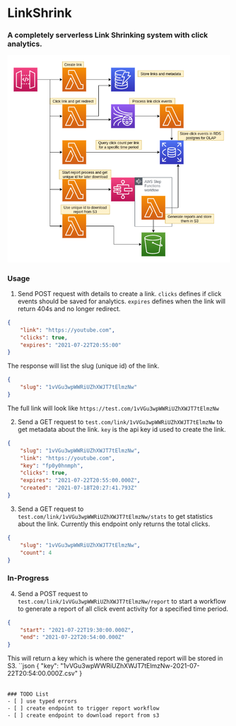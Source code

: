 # LinkShrink
### A completely serverless Link Shrinking system with click analytics.

![diagram](./LinkShrink.png)

### Usage

1. Send POST request with details to create a link. `clicks` defines if click events should be saved for analytics. `expires` defines when the link will return 404s and no longer redirect.

```json
{
    "link": "https://youtube.com",
    "clicks": true,
    "expires": "2021-07-22T20:55:00"
}
```

The response will list the slug (unique id) of the link.
```json
{
    "slug": "1vVGu3wpWWRiUZhXWJT7tElmzNw"
}
```
The full link will look like `https://test.com/1vVGu3wpWWRiUZhXWJT7tElmzNw`

2. Send a GET request to `test.com/link/1vVGu3wpWWRiUZhXWJT7tElmzNw` to get metadata about the link. `key` is the api key id used to create the link.
```json
{
    "slug": "1vVGu3wpWWRiUZhXWJT7tElmzNw",
    "link": "https://youtube.com",
    "key": "fp0y0hnmph",
    "clicks": true,
    "expires": "2021-07-22T20:55:00.000Z",
    "created": "2021-07-18T20:27:41.793Z"
}
```

3. Send a GET request to `test.com/link/1vVGu3wpWWRiUZhXWJT7tElmzNw/stats` to get statistics about the link. Currently this endpoint only returns the total clicks.

```json
{
    "slug": "1vVGu3wpWWRiUZhXWJT7tElmzNw",
    "count": 4
}
```

### In-Progress
4. Send a POST request to `test.com/link/1vVGu3wpWWRiUZhXWJT7tElmzNw/report` to start a workflow to generate a report of all click event activity for a specified time period.

```json
{
    "start": "2021-07-22T19:30:00.000Z",
    "end": "2021-07-22T20:54:00.000Z"
}
```

This will return a key which is where the generated report will be stored in S3.
``json
{
    "key": "1vVGu3wpWWRiUZhXWJT7tElmzNw-2021-07-22T20:54:00.000Z.csv"
}
```

### TODO List
- [ ] use typed errors
- [ ] create endpoint to trigger report workflow
- [ ] create endpoint to download report from s3